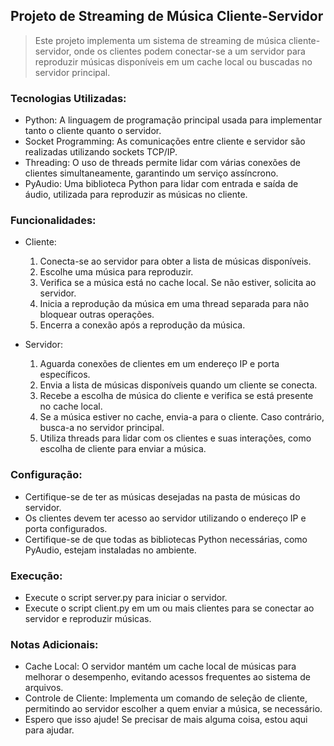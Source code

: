 ## Projeto de Streaming de Música Cliente-Servidor

>Este projeto implementa um sistema de streaming de música cliente-servidor, onde os clientes podem conectar-se a um servidor para reproduzir músicas disponíveis em um cache local ou buscadas no servidor principal.

### Tecnologias Utilizadas:
- Python: A linguagem de programação principal usada para implementar tanto o cliente quanto o servidor.
- Socket Programming: As comunicações entre cliente e servidor são realizadas utilizando sockets TCP/IP.
- Threading: O uso de threads permite lidar com várias conexões de clientes simultaneamente, garantindo um serviço assíncrono.
- PyAudio: Uma biblioteca Python para lidar com entrada e saída de áudio, utilizada para reproduzir as músicas no cliente.

### Funcionalidades:
- Cliente:

  1. Conecta-se ao servidor para obter a lista de músicas disponíveis.
  2. Escolhe uma música para reproduzir.
  3. Verifica se a música está no cache local. Se não estiver, solicita ao servidor.
  4. Inicia a reprodução da música em uma thread separada para não bloquear outras operações.
  5. Encerra a conexão após a reprodução da música.

- Servidor:

  1. Aguarda conexões de clientes em um endereço IP e porta específicos.
  2. Envia a lista de músicas disponíveis quando um cliente se conecta.
  3. Recebe a escolha de música do cliente e verifica se está presente no cache local.
  4. Se a música estiver no cache, envia-a para o cliente. Caso contrário, busca-a no servidor principal.
  5. Utiliza threads para lidar com os clientes e suas interações, como escolha de cliente para enviar a música.

### Configuração:
- Certifique-se de ter as músicas desejadas na pasta de músicas do servidor.
- Os clientes devem ter acesso ao servidor utilizando o endereço IP e porta configurados.
- Certifique-se de que todas as bibliotecas Python necessárias, como PyAudio, estejam instaladas no ambiente.

### Execução:
- Execute o script server.py para iniciar o servidor.
- Execute o script client.py em um ou mais clientes para se conectar ao servidor e reproduzir músicas.

### Notas Adicionais:
- Cache Local: O servidor mantém um cache local de músicas para melhorar o desempenho, evitando acessos frequentes ao sistema de arquivos.
- Controle de Cliente: Implementa um comando de seleção de cliente, permitindo ao servidor escolher a quem enviar a música, se necessário.
- Espero que isso ajude! Se precisar de mais alguma coisa, estou aqui para ajudar.
